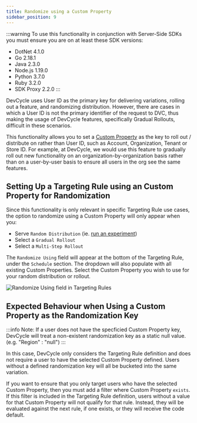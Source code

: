 ```yaml
---
title: Randomize using a Custom Property
sidebar_position: 9
---
```


:::warning
To use this functionality in conjunction with Server-Side SDKs you must ensure you are on at least these SDK versions:
- DotNet 4.1.0
- Go 2.18.1
- Java 2.3.0
- Node.js 1.19.0
- Python 3.7.0
- Ruby 3.2.0
- SDK Proxy 2.2.0
:::

DevCycle uses User ID as the primary key for delivering variations, rolling out a feature, and randomizing distribution. However, there are cases in which a User ID is not the primary identifier of the request to DVC, thus making the usage of DevCycle features, specifically Gradual Rollouts, difficult in these scenarios. 

This functionality allows you to set a [Custom Property](docs/platform/advanced-targeting/custom-properties.md) as the key to roll out / distribute on rather than User ID, such as Account, Organization, Tenant or Store ID.  For example, at DevCycle, we would use this feature to gradually roll out new functionality on an organization-by-organization basis rather than on a user-by-user basis to ensure all users in the org see the same features.

## Setting Up a Targeting Rule using an Custom Property for Randomization
Since this functionality is only relevant in specific Targeting Rule use cases, the option to randomize using a Custom Property will only appear when you:

* Serve `Random Distribution` (ie. [run an experiment](/essentials/feature-experimentation#experimentation-using-a-custom-property-for-randomization)) 
* Select a `Gradual Rollout` 
* Select a `Multi-Step Rollout` 

The `Randomize Using` field will appear at the bottom of the Targeting Rule, under the `Schedule` section. The dropdown will also populate with all existing Custom Properties. Select the Custom Property you wish to use for your random distribution or rollout.

![Randomize Using field in Targeting Rules](/custom-property-randomization-rollouts.png)

## Expected Behaviour when Using a Custom Property as the Randomization Key

:::info
Note: If a user does not have the specficied Custom Property key, DevCycle will treat a non-existent randomization key as a static null value. (e.g. "Region" : "null") 
:::

In this case, DevCycle only considers the Targeting Rule definition and does not require a user to have the selected Custom Property defined. Users without a defined randomization key will all be bucketed into the same variation.

If you want to ensure that you only target users who have the selected Custom Property, then you must add a filter where Custom Property `exists`. If this filter is included in the Targeting Rule definition, users without a value for that Custom Property will not qualify for that rule. Instead, they will be evaluated against the next rule, if one exists, or they will receive the code default.
